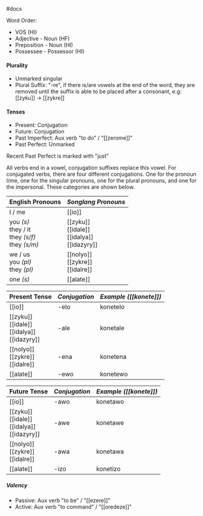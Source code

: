 #docs 

Word Order:
- VOS (HI)
- Adjective - Noun (HF)
- Preposition - Noun (HI)
- Possessee - Possessor (HI)

#### Plurality
- Unmarked singular
- Plural Suffix: "-re", if there is/are vowels at the end of the word, they are removed until the suffix is able to be placed after a consonant, e.g: [[zyku]] -> [[zykre]]

#### Tenses
- Present: Conjugation
- Future: Conjugation
- Past Imperfect: Aux verb "to do"  /  "[[zerome]]"
- Past Perfect: Unmarked

Recent Past Perfect is marked with "just"

All verbs end in a vowel, conjugation suffixes replace this vowel. For conjugated verbs, there are four different conjugations. One for the pronoun I/me, one for the singular pronouns, one for the plural pronouns, and one for the impersonal. These categories are shown below.

**English Pronouns**|*Songlang Pronouns*|
--|--
I / me|[[io]]
you *(s)*<br>they / it<br>they *(s/f)*<br>they *(s/m)*|[[zyku]]<br>[[idale]]<br>[[idalya]]<br>[[idazyry]]
we / us<br>you *(pl)*<br>they *(pl)*|[[nolyo]]<br>[[zykre]]<br>[[idalre]]
one *(s)*|[[alate]]

**Present Tense**|*Conjugation*|*Example ([[konete]])*
--|--|--
[[io]]|-elo|konetelo
[[zyku]]<br>[[idale]]<br>[[idalya]]<br>[[idazyry]]|-ale|konetale
[[nolyo]]<br>[[zykre]]<br>[[idalre]]|-ena|konetena
[[alate]]|-ewo|konetewo

**Future Tense**|*Conjugation*|*Example ([[konete]])*
--|--|--
[[io]]|-awo|konetawo
[[zyku]]<br>[[idale]]<br>[[idalya]]<br>[[idazyry]]|-awe|konetawe
[[nolyo]]<br>[[zykre]]<br>[[idalre]]|-awa|konetawa
[[alate]]|-izo|konetizo



##### Valency
- Passive: Aux verb "to be" / "[[ezere]]"
- Active: Aux verb "to command" / "[[oredeze]]"